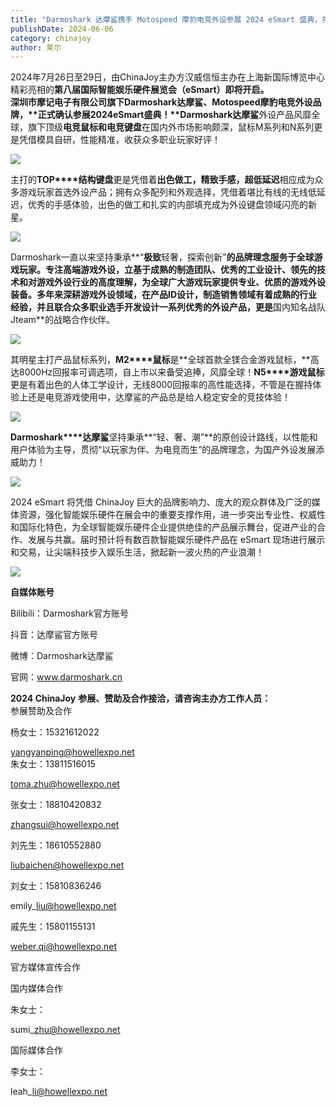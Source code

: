 ```yaml
---
title: "Darmoshark 达摩鲨携手 Motospeed 摩豹电竞外设参展 2024 eSmart 盛典，共创游戏竞技外设新征程"
publishDate: 2024-06-06
category: chinajoy
author: 莱尔
---
```


2024年7月26日至29日，由ChinaJoy主办方汉威信恒主办在上海新国际博览中心精彩亮相的**第八届国际智能娱乐硬件展览会（eSmart）**即将开启。  
**深圳市摩记电子有限公司**旗下**Darmoshark****达摩鲨、Motospeed摩豹电竞外设品牌，**正式确认参展2024eSmart盛典！**Darmoshark****达摩鲨**外设产品风靡全球，旗下顶级**电竞鼠标和电竞键盘**在国内外市场影响颇深，鼠标M系列和N系列更是凭借模具自研，性能精准，收获众多职业玩家好评！

![](https://ec-net-1251389766.cos.ap-shanghai.myqcloud.com/wp-content/uploads/2024/06/20240606230059713-1024x640.jpg)

主打的**TOP****结构键盘**更是凭借着**出色做工，精致手感，超低延迟**相应成为众多游戏玩家首选外设产品；拥有众多配列和外观选择，凭借着堪比有线的无线低延迟，优秀的手感体验，出色的做工和扎实的内部填充成为外设键盘领域闪亮的新星。

![](https://ec-net-1251389766.cos.ap-shanghai.myqcloud.com/wp-content/uploads/2024/06/20240606230109307-1024x458.jpg)

Darmoshark一直以来坚持秉承**“****极致****轻奢，探索创新"**的品牌理念服务于全球游戏玩家。专注高端游戏外设，立基于成熟的制造团队、优秀的工业设计、领先的技术和对游戏外设行业的高度理解，为全球广大游戏玩家提供专业、优质的游戏外设装备。多年来深耕游戏外设领域，在产品ID设计，制造销售领域有着成熟的行业经验，并且联合众多职业选手开发设计一系列优秀的外设产品，更是**国内知名战队Jteam**的战略合作伙伴。

![](https://ec-net-1251389766.cos.ap-shanghai.myqcloud.com/wp-content/uploads/2024/06/20240606230116691.jpg)

其明星主打产品鼠标系列，**M2****鼠标**是**全球首款全镁合金游戏鼠标，**高达8000Hz回报率可调选项，自上市以来备受追捧，风靡全球！**N5****游戏鼠标**更是有着出色的人体工学设计，无线8000回报率的高性能选择，不管是在握持体验上还是电竞游戏使用中，达摩鲨的产品总是给人稳定安全的竞技体验！

![](https://ec-net-1251389766.cos.ap-shanghai.myqcloud.com/wp-content/uploads/2024/06/20240606230114908.jpg)

**Darmoshark****达摩鲨**坚持秉承**“轻、奢、潮”**的原创设计路线，以性能和用户体验为主导，贯彻“以玩家为伴、为电竞而生”的品牌理念，为国产外设发展添威助力！

![](https://ec-net-1251389766.cos.ap-shanghai.myqcloud.com/wp-content/uploads/2024/06/20240606230118363.jpg)

2024 eSmart 将凭借 ChinaJoy 巨大的品牌影响力、庞大的观众群体及广泛的媒体资源，强化智能娱乐硬件在展会中的重要支撑作用，进一步突出专业性、权威性和国际化特色，为全球智能娱乐硬件企业提供绝佳的产品展示舞台，促进产业的合作、发展与共赢。届时预计将有数百款智能娱乐硬件产品在 eSmart 现场进行展示和交易，让尖端科技步入娱乐生活，掀起新一波火热的产业浪潮！

![](https://ec-net-1251389766.cos.ap-shanghai.myqcloud.com/wp-content/uploads/2024/06/20240606230120502.jpg)

**自媒体账号**

Bilibili：Darmoshark官方账号 

抖音：达摩鲨官方账号

微博：Darmoshark达摩鲨

官网：www.darmoshark.cn

**2024 ChinaJoy** **参展、赞助及合作接洽，请咨询主办方工作人员：**  
参展赞助及合作

杨女士：15321612022

yangyanping@howellexpo.net  
朱女士：13811516015

toma.zhu@howellexpo.net

张女士：18810420832

zhangsui@howellexpo.net

刘先生：18610552880

liubaichen@howellexpo.net

刘女士：15810836246

emily\_liu@howellexpo.net

戚先生：15801155131

[weber.qi@howellexpo.net](mailto:weber.qi@howellexpo.net)

  
官方媒体宣传合作

国内媒体合作

朱女士：

sumi\_zhu@howellexpo.net

国际媒体合作

李女士：

leah\_li@howellexpo.net
